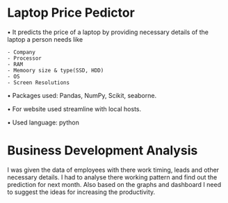 # Laptop Price Pedictor

•	It predicts the price of a laptop by providing necessary details of the laptop a person needs like

    - Company 
    - Processor
    - RAM 
    - Memoory size & type(SSD, HDD)
    - OS
    - Screen Resolutions
    
•	Packages used: Pandas, NumPy, Scikit, seaborne.

•	For website used streamline with local hosts.

•	Used language: python

# Business Development Analysis

I was given the data of employees with there work timing, leads and other necessary details. I had to analyse there working pattern and find out the prediction for next month.
Also based on the graphs and dashboard I need to suggest the ideas for increasing the productivity.
